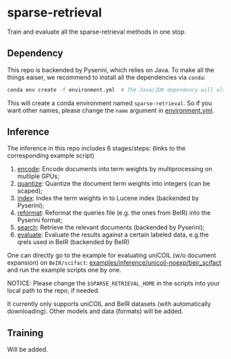 # sparse-retrieval
Train and evaluate all the sparse-retrieval methods in one stop.

## Dependency
This repo is backended by Pyserini, which relies on Java. To make all the things eaiser, we recommend to install all the dependencies via `conda`:
```bash
conda env create -f environment.yml  # The Java/JDK dependency will also be installed by running this
```
This will create a conda environment named `sparse-retrieval`. So if you want other names, please change the `name` argument in [environment.yml](environment.yml).

## Inference

The inference in this repo includes 6 stages/steps: (links to the corresponding example script)
1. [encode](examples/inference/unicoil-noexp/beir_scifact/1.encode.beir_scifact-unicoil_noexp-float.sh): Encode documents into term weights by multiprocessing on mutliple GPUs;
2. [quantize](examples/inference/unicoil-noexp/beir_scifact/2.quantize.beir_scifact-unicoil_noexp-b8.sh): Quantize the document term weights into integers (can be scaped);
3. [index](examples/inference/unicoil-noexp/beir_scifact/3.index.beir_scifact-unicoil_noexp-b8.sh): Index the term weights in to Lucene index (backended by Pyserini);
4. [reformat](examples/inference/unicoil-noexp/beir_scifact/4.reformat_query.beir_scifact.sh): Reformat the queries file (e.g. the ones from BeIR) into the Pyserini format;
5. [search](examples/inference/unicoil-noexp/beir_scifact/5.search.beir_scifact-unicoil_noexp-b8.sh): Retrieve the relevant documents (backended by Pyserini);
6. [evaluate](examples/inference/unicoil-noexp/beir_scifact/6.evaluate.beir_scifact-unicoil_noexp-b8.sh): Evaluate the results against a certain labeled data, e.g.the qrels used in BeIR (backended by BeIR)

One can directly go to the example for evaluating uniCOIL (w/o document expansion) on `BeIR/scifact`: [examples/inference/unicoil-noexp/beir_scifact](examples/inference/unicoil-noexp/beir_scifact) and run the example scripts one by one.

NOTICE: Please change the `$SPARSE_RETRIEVAL_HOME` in the scripts into your local path to the repo, if needed.

It currently only supports uniCOIL and BeIR datasets (with automatically downloading). Other models and data (formats) will be added.

## Training
Will be added.


